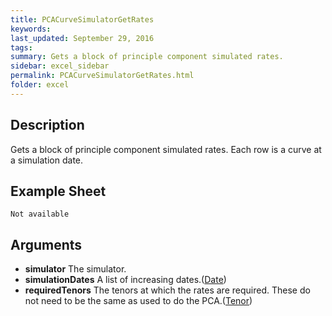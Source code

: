 ```yaml
---
title: PCACurveSimulatorGetRates
keywords:
last_updated: September 29, 2016
tags:
summary: Gets a block of principle component simulated rates.
sidebar: excel_sidebar
permalink: PCACurveSimulatorGetRates.html
folder: excel
---
```


## Description
Gets a block of principle component simulated rates.  Each row is a curve at a simulation date.

<!--HUMAN EDIT START-->

<!--## Details-->

<!--HUMAN EDIT END-->

## Example Sheet

    Not available

## Arguments

* **simulator** The simulator.
* **simulationDates** A list of increasing dates.([Date](Date.html))
* **requiredTenors** The tenors at which the rates are required.  These do not need to be the same as used to do the PCA.([Tenor](Tenor.html))

<!--HUMAN EDIT START-->

<!--## Validation-->

<!--HUMAN EDIT END-->

